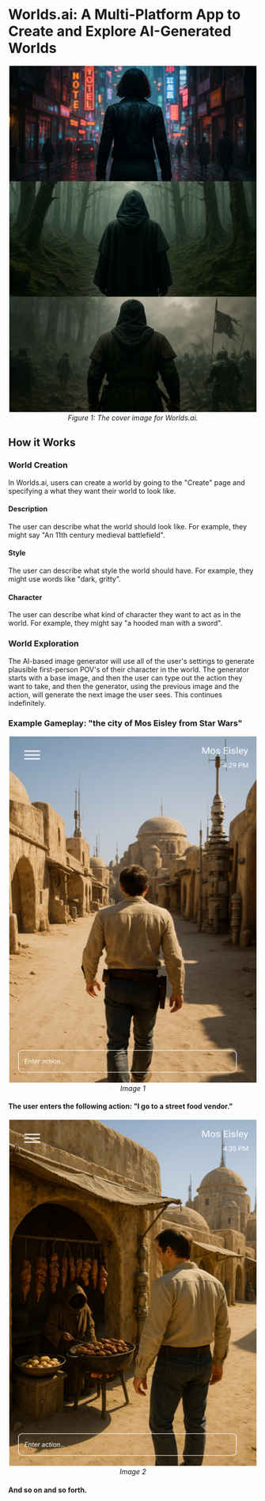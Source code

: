 <h1>Worlds.ai: A Multi-Platform App to Create and Explore AI-Generated Worlds</h1>

<p align="center">
  <img src="./images/worldsai_cover.png" alt="Local Image" width="500px" height="700px" />
  <br />
  <em>Figure 1: The cover image for Worlds.ai.</em>
</p>

<h2>How it Works</h2>

<h3>World Creation</h3>

In Worlds.ai, users can create a world by going to the "Create" page and specifying a what they want their world to look like. 

<h4>Description</h4>

The user can describe what the world should look like. For example, they might say "An 11th century medieval battlefield".

<h4>Style</h4>

The user can describe what style the world should have. For example, they might use words like "dark, gritty". 

<h4>Character</h4>

The user can describe what kind of character they want to act as in the world. For example, they might say "a hooded man with a sword". 

<h3>World Exploration</h3>

The AI-based image generator will use all of the user's settings to generate plausible first-person POV's of their character
in the world. The generator starts with a base image, and then the user can type out the action they want to take, and then 
the generator, using the previous image and the action, will generate the next image the user sees. This continues indefinitely.

<h3>Example Gameplay: "the city of Mos Eisley from Star Wars"</h3>

<p align="center">
  <img src="./images/star_wars_1.png" alt="Local Image" width="500px" height="700px" />
  <br />
  <em>Image 1</em>
</p>

<h4>The user enters the following action: "I go to a street food vendor."</h4>

<p align="center">
  <img src="./images/star_wars_2.png" alt="Local Image" width="500px" height="700px" />
  <br />
  <em>Image 2</em>
</p>

<h4>And so on and so forth.</h4>
